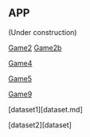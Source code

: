 ## APP
(Under construction)

[Game2](/hexagonsDemo/gamed)
[Game2b](hexagonsDemo/gamed)

[Game4](./pages/game.md)

[Game5](https://edtechr.github.io/hexagonsDemo/gamed)

[Game9](./gamed)

[dataset1][dataset.md]

[dataset2][dataset]

